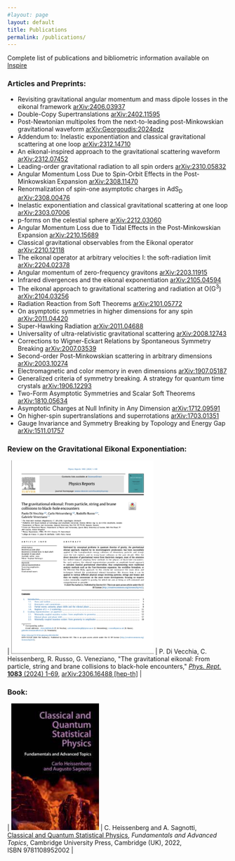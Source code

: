 ```yaml
---
#layout: page
layout: default
title: Publications
permalink: /publications/
---
```


Complete list of publications and bibliometric information available on [Inspire](https://inspirehep.net/authors/1680255)

### Articles and Preprints:
- Revisiting gravitational angular momentum and mass dipole losses in the eikonal framework [arXiv:2406.03937](https://arxiv.org/abs/2406.03937)
- Double-Copy Supertranslations [arXiv:2402.11595](https://arxiv.org/abs/2402.11595)
- Post-Newtonian multipoles from the next-to-leading post-Minkowskian gravitational waveform [arXiv:Georgoudis:2024pdz](https://arxiv.org/abs/Georgoudis:2024pdz)
- Addendum to: Inelastic exponentiation and classical gravitational scattering at one loop [arXiv:2312.14710](https://arxiv.org/abs/2312.14710)
- An eikonal-inspired approach to the gravitational scattering waveform [arXiv:2312.07452](https://arxiv.org/abs/2312.07452)
- Leading-order gravitational radiation to all spin orders [arXiv:2310.05832](https://arxiv.org/abs/2310.05832)
- Angular Momentum Loss Due to Spin-Orbit Effects in the Post-Minkowskian Expansion [arXiv:2308.11470](https://arxiv.org/abs/2308.11470)
- Renormalization of spin-one asymptotic charges in AdS<sub>D</sub>​ [arXiv:2308.00476](https://arxiv.org/abs/2308.00476)
- Inelastic exponentiation and classical gravitational scattering at one loop [arXiv:2303.07006](https://arxiv.org/abs/2303.07006)
- p-forms on the celestial sphere [arXiv:2212.03060](https://arxiv.org/abs/2212.03060)
- Angular Momentum Loss due to Tidal Effects in the Post-Minkowskian Expansion [arXiv:2210.15689](https://arxiv.org/abs/2210.15689)
- Classical gravitational observables from the Eikonal operator [arXiv:2210.12118](https://arxiv.org/abs/2210.12118)
- The eikonal operator at arbitrary velocities I: the soft-radiation limit [arXiv:2204.02378](https://arxiv.org/abs/2204.02378)
- Angular momentum of zero-frequency gravitons [arXiv:2203.11915](https://arxiv.org/abs/2203.11915)
- Infrared divergences and the eikonal exponentiation [arXiv:2105.04594](https://arxiv.org/abs/2105.04594)
- The eikonal approach to gravitational scattering and radiation at O(G<sup>3</sup>) [arXiv:2104.03256](https://arxiv.org/abs/2104.03256)
- Radiation Reaction from Soft Theorems [arXiv:2101.05772](https://arxiv.org/abs/2101.05772)
- On asymptotic symmetries in higher dimensions for any spin [arXiv:2011.04420](https://arxiv.org/abs/2011.04420)
- Super-Hawking Radiation [arXiv:2011.04688](https://arxiv.org/abs/2011.04688)
- Universality of ultra-relativistic gravitational scattering [arXiv:2008.12743](https://arxiv.org/abs/2008.12743)
- Corrections to Wigner-Eckart Relations by Spontaneous Symmetry Breaking [arXiv:2007.03539](https://arxiv.org/abs/2007.03539)
- Second-order Post-Minkowskian scattering in arbitrary dimensions [arXiv:2003.10274](https://arxiv.org/abs/2003.10274)
- Electromagnetic and color memory in even dimensions [arXiv:1907.05187](https://arxiv.org/abs/1907.05187)
- Generalized criteria of symmetry breaking. A strategy for quantum time
crystals [arXiv:1906.12293](https://arxiv.org/abs/1906.12293)
- Two-Form Asymptotic Symmetries and Scalar Soft Theorems [arXiv:1810.05634](https://arxiv.org/abs/1810.05634)
- Asymptotic Charges at Null Infinity in Any Dimension [arXiv:1712.09591](https://arxiv.org/abs/1712.09591)
- On higher-spin supertranslations and superrotations [arXiv:1703.01351](https://arxiv.org/abs/1703.01351)
- Gauge Invariance and Symmetry Breaking by Topology and Energy Gap [arXiv:1511.01757](https://arxiv.org/abs/1511.01757)


### Review on the Gravitational Eikonal Exponentiation:

| <img src="/assets/figures/physrept.png" width="325"> | P. Di Vecchia, C. Heissenberg, R. Russo, G. Veneziano, "The gravitational eikonal: From particle, string and brane collisions to black-hole encounters," [*Phys. Rept.* **1083** (2024) 1-69](https://doi.org/10.1016/j.physrep.2024.06.002), [arXiv:2306.16488 [hep-th]](https://arxiv.org/abs/2306.16488)  |

### Book:

| <img src="/assets/figures/book.jpeg" width="200"> | C. Heissenberg and A. Sagnotti, <br> [Classical and Quantum Statistical Physics](http://dx.doi.org/10.1017/9781108952002),  *Fundamentals and Advanced Topics*, Cambridge University Press, Cambridge (UK), 2022, <br> ISBN 9781108952002 |

